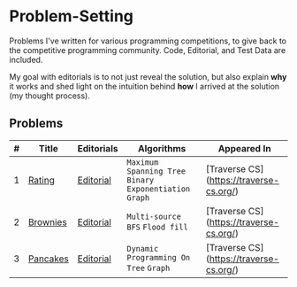 # Problem-Setting
Problems I've written for various programming competitions, to give back to the competitive programming community. Code, Editorial, and Test Data are included.

My goal with editorials is to not just reveal the solution, but also explain **why** it works and shed light on the intuition behind **how** I arrived at the solution (my thought process).


## Problems

| # | Title | Editorials | Algorithms | Appeared In |
|---| ----- | ---------- | ---------- | ----------- |
1 | [Rating](./Rating/RatingEditorial.pdf) | [Editorial](./Rating/RatingEditorial.pdf) | `Maximum Spanning Tree` `Binary Exponentiation` `Graph` | [Traverse CS] (https://traverse-cs.org/) | 
2 | [Brownies](./Brownies/BrowniesEditorial.pdf) | [Editorial](./Brownies/BrowniesEditorial.pdf) | `Multi-source BFS` `Flood fill`| [Traverse CS] (https://traverse-cs.org/) | 
3 | [Pancakes](./Pancakes/PancakesEditorial.pdf) | [Editorial](./Pancakes/PancakesEditorial.pdf) | `Dynamic Programming On Tree` `Graph`| [Traverse CS] (https://traverse-cs.org/) | 